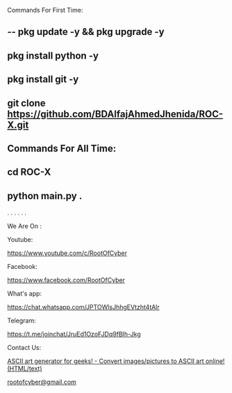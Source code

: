 


Commands For First Time:

--
pkg update -y && pkg upgrade -y
--
pkg install python -y
--
pkg install git -y
--
git clone https://github.com/BDAlfajAhmedJhenida/ROC-X.git
--
Commands For All Time:
--
cd ROC-X
--
python main.py .
--
. . . . . .

We Are On :

Youtube:

https://www.youtube.com/c/RootOfCyber

Facebook:

https://www.facebook.com/RootOfCyber

What's app:

https://chat.whatsapp.com/JPTOWlsJhhgEVtzht4tAlr

Telegram:

https://t.me/joinchat/JruEd1OzoFJDq9fBlh-Jkg

Contact Us:

<a href="https://manytools.org/hacker-tools/convert-images-to-ascii-art/">ASCII art generator for geeks! - Convert images/pictures to ASCII art online! (HTML/text)</a>

rootofcyber@gmail.com
